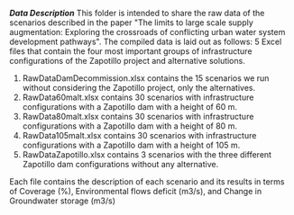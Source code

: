 ***Data Description***
This folder is intended to share the raw data of the scenarios described in the paper "The limits to large scale supply augmentation: Exploring the crossroads of conflicting urban water system development pathways".
The compiled data is laid out as follows: 5 Excel files that contain the four most important groups of infrastructure configurations of the Zapotillo project and alternative solutions. 
1. RawDataDamDecommission.xlsx contains the 15 scenarios we run without considering the Zapotillo project, only the alternatives. 
2. RawData60malt.xlsx contains 30 scenarios with infrastructure configurations with a Zapotillo dam with a height of 60 m.
3. RawData80malt.xlsx contains 30 scenarios with infrastructure configurations with a Zapotillo dam with a height of 80 m.
4. RawData105malt.xlsx contains 30 scenarios with infrastructure configurations with a Zapotillo dam with a height of 105 m.
5. RawDataZapotillo.xlsx contains 3 scenarios with the three different Zapotillo dam configurations without any alternative.

Each file contains the description of each scenario and its results in terms of Coverage (%), Environmental flows deficit (m3/s), and Change in Groundwater storage (m3/s)
